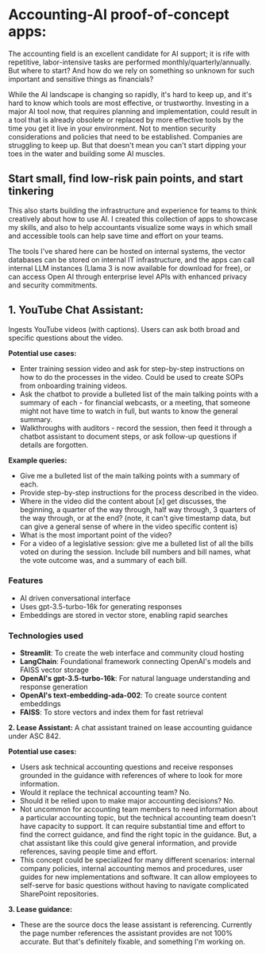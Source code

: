 # **Accounting-AI proof-of-concept apps:**
The accounting field is an excellent candidate for AI support; it is rife with repetitive, labor-intensive tasks are performed monthly/quarterly/annually.  But where to start? And how do we rely on something so unknown for such important and sensitive things as financials?

While the AI landscape is changing so rapidly, it's hard to keep up, and it's hard to know which tools are most effective, or trustworthy. Investing in a major AI tool now, that requires planning and implementation, could result in a tool that is already obsolete or replaced by more effective tools by the time you get it live in your environment. Not to mention security considerations and policies that need to be established.  Companies are struggling to keep up.  But that doesn't mean you can't start dipping your toes in the water and building some AI muscles. 

## **Start small, find low-risk pain points, and start tinkering** 
This also starts building the infrastructure and experience for teams to think creatively about how to use AI. I created this collection of apps to showcase my skills, and also to help accountants visualize some ways in which small and accessible tools can help save time and effort on your teams.  

The tools I've shared here can be hosted on internal systems, the vector databases can be stored on internal IT infrastructure, and the apps can call internal LLM instances (Llama 3 is now available for download for free), or can access Open AI through enterprise level APIs with enhanced privacy and security commitments.  

## **1. YouTube Chat Assistant:** 
Ingests YouTube videos (with captions). Users can ask both broad and specific questions about the video.

   **Potential use cases:**
   - Enter training session video and ask for step-by-step instructions on how to do the processes in the video. Could be used to create SOPs from onboarding training videos.
   - Ask the chatbot to provide a bulleted list of the main talking points with a summary of each - for financial webcasts, or a meeting, that someone might not have time to watch in full, but wants to know the general summary.
   - Walkthroughs with auditors - record the session, then feed it through a chatbot assistant to document steps, or ask follow-up questions if details are forgotten.

  **Example queries:**
   - Give me a bulleted list of the main talking points with a summary of each.
   - Provide step-by-step instructions for the process described in the video.
   - Where in the video did the content about [x] get discusses, the beginning, a quarter of the way through, half way through, 3 quarters of the way through, or at the end? (note, it can't give timestamp data, but can give a general sense of where in the video specific content is)
   - What is the most important point of the video?
   - For a video of a legislative session: give me a bulleted list of all the bills voted on during the session. Include bill numbers and bill names, what the vote outcome was, and a summary of each bill.


### Features

 - AI driven conversational interface
 - Uses gpt-3.5-turbo-16k for generating responses
 - Embeddings are stored in vector store, enabling rapid searches

### Technologies used
 - **Streamlit**: To create the web interface and community cloud hosting
 - **LangChain**: Foundational framework connecting OpenAI's models and FAISS vector storage
 - **OpenAI's gpt-3.5-turbo-16k**: For natural language understanding and response generation
 - **OpenAI's text-embedding-ada-002**: To create source content embeddings
 - **FAISS**: To store vectors and index them for fast retrieval 

**2. Lease Assistant:** A chat assistant trained on lease accounting guidance under ASC 842.

   **Potential use cases:**
   - Users ask technical accounting questions and receive responses grounded in the guidance with references of where to look for more information.
   - Would it replace the technical accounting team? No.
   - Should it be relied upon to make major accounting decisions? No.
   - Not uncommon for accounting team members to need information about a particular accounting topic, but the technical accounting team doesn't have capacity to support. It can require substantial time and effort to find the correct guidance, and find the right topic in the guidance. But, a chat assistant like this could give general information, and provide references, saving people time and effort.
   - This concept could be specialized for many different scenarios: internal company policies, internal accounting memos and procedures, user guides for new implementations and software. It can allow employees to self-serve for basic questions without having to navigate complicated SharePoint repositories.

**3. Lease guidance:**
   - These are the source docs the lease assistant is referencing. Currently the page number references the assistant provides are not 100% accurate. But that's definitely fixable, and something I'm working on.
